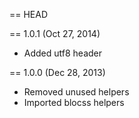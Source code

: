 == HEAD

== 1.0.1 (Oct 27, 2014)

* Added utf8 header

== 1.0.0 (Dec 28, 2013)

* Removed unused helpers
* Imported blocss helpers